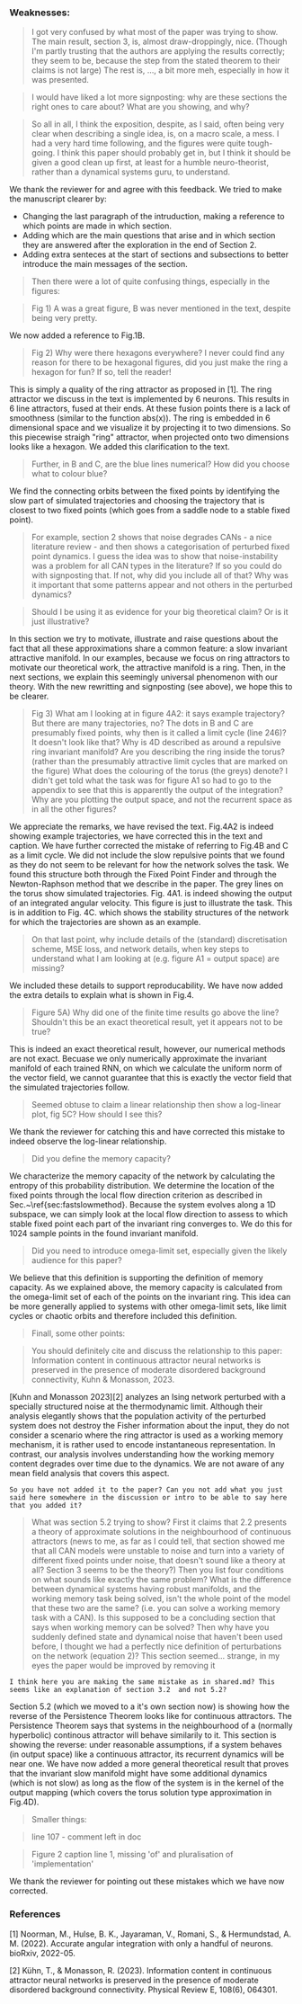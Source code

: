 ### Weaknesses:

> I got very confused by what most of the paper was trying to show. The main result, section 3, is, almost draw-droppingly, nice. (Though I'm partly trusting that the authors are applying the results correctly; they seem to be, because the step from the stated theorem to their claims is not large) The rest is, ..., a bit more meh, especially in how it was presented.

> I would have liked a lot more signposting: why are these sections the right ones  to care about? What are you showing, and why?

> So all in all, I think the exposition, despite, as I said, often being very clear when describing a single idea, is, on a macro scale, a mess. I had a very hard time following, and the figures were quite tough-going. I think this paper should probably get in, but I think it should be given a good clean up first, at least for a humble neuro-theorist, rather than a dynamical systems guru, to understand.
> 

We thank the reviewer for and agree with this feedback. We tried to make the manuscript clearer by:
- Changing the last paragraph of the intruduction, making a reference to which points are made in which section.
- Adding which are the main questions that arise and in which section they are answered after the exploration in the end of Section 2.
-  Adding extra senteces at the start of sections and subsections to better introduce the main messages of the section.


> Then there were a lot of quite confusing things, especially in the figures:
>

> Fig 1) A was a great figure, B was never mentioned in the text, despite being very pretty.

We now added a reference to Fig.1B.

> Fig 2) Why were there hexagons everywhere? I never could find any
reason for there to be hexagonal figures, did you just make the ring a hexagon for fun? If so, tell the reader!

This is simply a quality of the ring attractor as proposed in [1]. The ring attractor we discuss in the text is implemented by 6 neurons. This results in 6 line attractors, fused at their ends. 
At these fusion points there is a lack of smoothness (similar to the function abs(x)).
The ring is embedded in 6 dimensional space and we visualize it by projecting it to two dimensions.
So this piecewise straigh "ring" attractor, when projected onto two dimensions looks like a hexagon.
We added this clarification to the text.


> Further, in B and C, are the blue lines numerical? How did you choose what to colour blue?
>

We find the connecting orbits between the fixed points by identifying the slow part of simulated trajectories and choosing the trajectory that is closest to two fixed points (which goes from a saddle node to a stable fixed point).


> For example, section 2 shows that noise degrades CANs - a nice
literature review - and then shows a categorisation of perturbed fixed
point dynamics. I guess the idea was to show that noise-instability was a
 problem for all CAN types in the literature? If so you could do with
signposting that. If not, why did you include all of that? Why was it
important that some patterns appear and not others in the perturbed
dynamics?
> 

> Should I be using it as evidence for your big theoretical claim? Or is it just illustrative?
>

In this section we try to motivate, illustrate and raise questions about the fact that all these approximations share a common feature: a slow invariant attractive manifold.
In our examples, because we focus on ring attractors to motivate our theoretical work, the attractive manifold is a ring.
Then, in the next sections, we explain this seemingly universal phenomenon with our theory. With the new rewritting and signposting (see above), we hope this to be clearer.


> Fig 3) What am I looking at in figure 4A2: it says example
trajectory? But there are many trajectories, no? The dots in B and C are
 presumably fixed points, why then is it called a limit cycle (line
246)? It doesn't look like that? Why is 4D described as around a
repulsive ring invariant manifold? Are you describing the ring inside
the torus? (rather than the presumably attractive limit cycles that are
marked on the figure) What does the colouring of the torus (the greys)
denote? I didn't get told what the task was for figure A1 so had to go
to the appendix to see that this is apparently the output of the
integration? Why are you plotting the output space, and not the
recurrent space as in all the other figures?

We appreciate the remarks, we have revised the text.
Fig.4A2 is indeed showing example trajectories, we have corrected this in the text and caption.
We have further corrected the mistake of referring to Fig.4B and C as a limit cycle.
We did not include the slow repulsive points that we found as they do not seem to be relevant for how the network solves the task.
We found this structure both through the Fixed Point Finder and through the Newton-Raphson method that we describe in the paper.
The grey lines on the torus show simulated trajectories. 
Fig. 4A1. is indeed showing the output of an integrated angular velocity.
This figure is just to illustrate the task. This is in addition to Fig. 4C. which shows the stability structures of the network for which the trajectories are shown as an example.


> On that last point, why include details of the (standard)
discretisation scheme, MSE loss, and network details, when key steps to
understand what I am looking at (e.g. figure A1 = output space) are
missing?
>

We included these details to support reproducability.
We have now added the extra details to explain what is shown in Fig.4.

> Figure 5A) Why did one of the finite time results go above the line?
Shouldn't this be an exact theoretical result, yet it appears not to be true?

This is indeed an exact theoretical result, however, our numerical methods are not exact.
Becuase we only numerically approximate the invariant manifold of each trained RNN, on which we calculate the uniform norm of the vector field, we cannot guarantee that this is exactly the vector field that the simulated trajectories follow.


> Seemed obtuse to claim a linear relationship then show a log-linear plot, fig 5C? How should I see this?

We thank the reviewer for catching this and have corrected this mistake to indeed observe the log-linear relationship.


> Did you define the memory capacity?

We characterize the memory capacity of the network by calculating the entropy of this probability distribution.
We determine the location of the fixed points through the local flow direction criterion as described in Sec.~\ref{sec:fastslowmethod}.
Because the system evolves along a 1D subspace, we can simply look at the local flow direction to assess to which stable fixed point each part of the invariant ring converges to. We do this for 1024 sample points in the found invariant manifold.




> Did you need to introduce omega-limit set, especially given the likely audience for this paper?

We believe that this definition is supporting the definition of memory capacity.
As we explained above, the memory capacity is calculated from the omega-limit set of each of the points on the invariant ring.
This idea can be more generally applied to systems with other omega-limit sets, like limit cycles or chaotic orbits and therefore included this definition.

> Finall, some other points:
>

> You should definitely cite and discuss the relationship to this
paper: Information content in continuous attractor neural networks is
preserved in the presence of moderate disordered background
connectivity, Kuhn & Monasson, 2023.
>

[Kuhn and Monasson 2023][2] analyzes an Ising network perturbed with a specially structured noise at the thermodynamic limit.
Although their analysis elegantly shows that the population activity of the perturbed system does not destroy the Fisher information about the input, they do not consider a scenario where the ring attractor is used as a working memory mechanism, it is rather used to encode instantaneous representation. In contrast, our analysis involves understanding how the working memory content degrades over time due to the dynamics. We are not aware of any mean field analysis that covers this aspect.
```
So you have not added it to the paper? Can you not add what you just said here somewhere in the discussion or intro to be able to say here that you added it?
```


> What was section 5.2 trying to show? First it claims that 2.2 presents a theory of approximate solutions in the neighbourhood of
continuous attractors (news to me, as far as I could tell, that section showed me that all CAN models were unstable to noise and turn into a
variety of different fixed points under noise, that doesn't sound like a  theory at all? Section 3 seems to be the theory?) Then you list four
conditions on what sounds like exactly the same problem? What is the difference between dynamical systems having robust manifolds, and the
working memory task being solved, isn't the whole point of the model that these two are the same? (i.e. you can solve a working memory task
with a CAN). Is this supposed to be a concluding section that says when working memory can be solved? Then why have you suddenly defined state
and dynamical noise that haven't been used before, I thought we had a perfectly nice definition of perturbations on the network (equation 2)?
This section seemed... strange, in my eyes the paper would be improved by removing it

```
I think here you are making the same mistake as in shared.md? This seems like an explanation of section 3.2  and not 5.2?
```

Section 5.2 (which we moved to a it's own section now) is showing how the reverse of the Persistence Theorem looks like for continuous attractors.
The Persistence Theorem says that systems in the neighbourhood of a (normally hyperbolic) continous attractor will behave similarily to it.
This section is showing the reverse: under reasonable assumptions, if a system behaves (in output space) like a continuous attractor, its recurrent dynamics will be near one.
We have now added a more general theoretical result that proves that the invariant slow manifold might have some additional dynamics (which is not slow) as long as the flow of the system is in the kernel of the output mapping 
(which covers the torus solution type approximation in Fig.4D).


> Smaller things:

> line 107 - comment left in doc

> Figure 2 caption line 1, missing 'of' and pluralisation of 'implementation'

We thank the reviewer for pointing out these mistakes which we have now corrected.

### References

[1] Noorman, M., Hulse, B. K., Jayaraman, V., Romani, S., & Hermundstad, A. M. (2022). Accurate angular integration with only a handful of neurons. bioRxiv, 2022-05.

[2] Kühn, T., & Monasson, R. (2023). Information content in continuous attractor neural networks is preserved in the presence of moderate disordered background connectivity. Physical Review E, 108(6), 064301.
